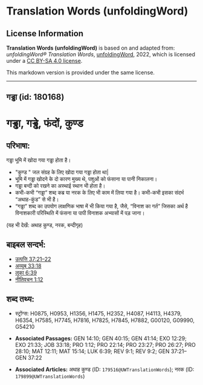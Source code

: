 # Translation Words (unfoldingWord)

## License Information

**Translation Words (unfoldingWord)** is based on and adapted from: _unfoldingWord® Translation Words_, [unfoldingWord](https://unfoldingword.org/utw), 2022, which is licensed under a [CC BY-SA 4.0 license](https://creativecommons.org/licenses/by-sa/4.0/legalcode.en).

This markdown version is provided under the same license.



--------------------------------

## गड्ढा (id: 180168)

गड्ढा, गड्ढे, फंदों, कुण्ड
==========================

परिभाषा:
--------

गड्ढा भूमि में खोदा गया गड्ढा होता है।

* "कुण्ड " जल संग्रह के लिए खोदा गया गड्ढा होता था\|
* भूमि में गड्ढा खोदने के दो कारण मुख्य थे, पशुओं को फंसाना या पानी निकालना।
* गड्ढा बन्दी को रखने का अस्थाई स्थान भी होता है।
* कभी\-कभी “गड्ढा” शब्द कब्र या नरक के लिए भी काम में लिया गया है। कभी\-कभी इसका संदर्भ “अथाह\-कुंड” से भी है।
* “गड्ढा” शब्द का उपयोग लाक्षणिक भाषा में भी किया गया है, जैसे, “विनाश का गर्त” जिसका अर्थ है विनाशकारी परिस्थिति में फंसना या पापी विनाशक अभ्यासों में पड़ जाना।

(यह भी देखें: अथाह कुण्ड, नरक, बन्दीगृह)

बाइबल सन्दर्भ:
--------------

* [उत्पत्ति 37:21–22](https://ref.ly/Gen37:21-Gen37:22)
* [अय्यूब 33:18](https://ref.ly/Job33:18)
* [लूका 6:39](https://ref.ly/Luke6:39)
* [नीतिवचन 1:12](https://ref.ly/Prov1:12)

शब्द तथ्य:
----------

* स्ट्रोंग्स: H0875, H0953, H1356, H1475, H2352, H4087, H4113, H4379, H6354, H7585, H7745, H7816, H7825, H7845, H7882, G00120, G09990, G54210

* **Associated Passages:** GEN 14:10; GEN 40:15; GEN 41:14; EXO 12:29; EXO 21:33; JOB 33:18; PRO 1:12; PRO 22:14; PRO 23:27; PRO 26:27; PRO 28:10; MAT 12:11; MAT 15:14; LUK 6:39; REV 9:1; REV 9:2; GEN 37:21–GEN 37:22
* **Associated Articles:** अथाह कुण्ड (ID: `179516@UWTranslationWords`); नरक (ID: `179899@UWTranslationWords`)

